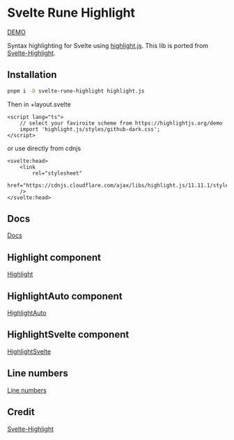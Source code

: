 # Svelte Rune Highlight

[DEMO](https://svelte-rune-highlight.codewithshin.com/)

Syntax highlighting for Svelte using [highlight.js](https://github.com/highlightjs/highlight.js).
This lib is ported from [Svelte-Highlight](https://www.npmjs.com/package/svelte-highlight).

## Installation

```sh
pnpm i -D svelte-rune-highlight highlight.js
```

Then in +layout.svelte

```svelte
<script lang="ts">
	// select your faviroite scheme from https://highlightjs.org/demo
	import 'highlight.js/styles/github-dark.css';
</script>
```

or use directly from cdnjs

```svelte
<svelte:head>
	<link
		rel="stylesheet"
		href="https://cdnjs.cloudflare.com/ajax/libs/highlight.js/11.11.1/styles/dark.min.css"
	/>
</svelte:head>
```

## Docs

[Docs](https://svelte-rune-highlight.codewithshin.com/)

## Highlight component

[Highlight](https://svelte-rune-highlight.codewithshin.com/highlight)

## HighlightAuto component

[HighlightAuto](https://svelte-rune-highlight.codewithshin.com/auto)

## HighlightSvelte component

[HighlightSvelte](https://svelte-rune-highlight.codewithshin.com/svelte)

## Line numbers

[Line numbers](https://svelte-rune-highlight.codewithshin.com/line-numbers)

## Credit

[Svelte-Highlight](https://www.npmjs.com/package/svelte-highlight)
